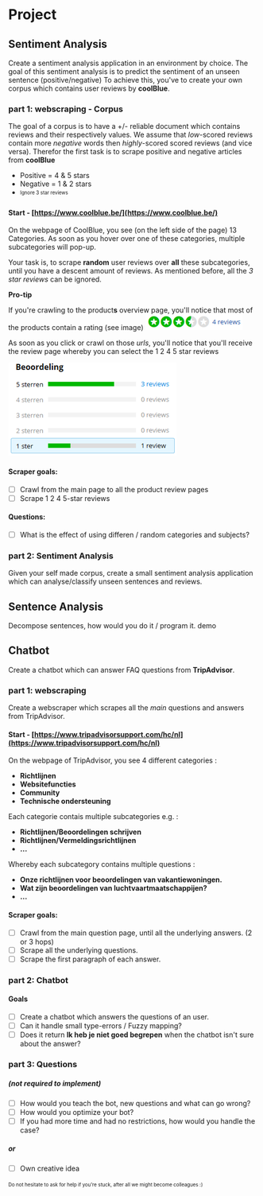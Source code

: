 # Project

## Sentiment Analysis
Create a sentiment analysis application in an environment by choice.
The goal of this sentiment analysis is to predict the sentiment of an unseen sentence (positive/negative) 
To achieve this, you've to create your own corpus which contains user reviews by **coolBlue**.

### part 1: webscraping - Corpus
The goal of a corpus is to have a +/- reliable document which contains reviews and their respectively values.
We assume that *low*-scored reviews contain more *negative* words then *highly*-scored scored reviews (and vice versa).
Therefor the first task is to scrape positive and negative articles from **coolBlue**

 - Positive = 4 & 5 stars
 - Negative = 1 & 2 stars
 - <sub><sup>Ignore 3 star reviews</sup></sub>
 
#### Start - [https://www.coolblue.be/](https://www.coolblue.be/) 
On the webpage of CoolBlue, you see (on the left side of the page) 13 Categories. As soon as you hover over one of these categories, multiple subcategories will pop-up.

Your task is, to scrape **random** user reviews over **all** these subcategories, until you have a descent amount of reviews.
As mentioned before, all the *3 star reviews* can be ignored.

**Pro-tip** 

If you're crawling to the product**s** overview page, you'll notice that most of the products contain a rating (see image)
![](images/img1.png)

As soon as you click or crawl on those *urls*, you'll notice that you'll receive the review page whereby you can select the 1 2 4 5 star reviews

![](images/img2.png)

 
#### Scraper goals: 
- [ ] Crawl from the main page to all the product review pages
- [ ] Scrape 1 2 4 5-star reviews

#### Questions:
- [ ] What is the effect of using differen / random categories and subjects?


### part 2: Sentiment Analysis
Given your self made corpus, create a small sentiment analysis application which can analyse/classify unseen sentences and reviews.


## Sentence Analysis
Decompose sentences, how would you do it / program it. demo

## Chatbot
Create a chatbot which can answer FAQ questions from **TripAdvisor**.

### part 1: webscraping
Create a webscraper which scrapes all the *main* questions and answers from TripAdvisor.

#### Start - [https://www.tripadvisorsupport.com/hc/nl](https://www.tripadvisorsupport.com/hc/nl)
On the webpage of TripAdvisor, you see 4 different categories : 
- **Richtlijnen**
- **Websitefuncties**
- **Community**
- **Technische ondersteuning**


Each categorie contais multiple subcategories e.g. : 
- **Richtlijnen/Beoordelingen schrijven**
- **Richtlijnen/Vermeldingsrichtlijnen**
- **...**


Whereby each subcategory contains multiple questions : 
- **Onze richtlijnen voor beoordelingen van vakantiewoningen.**
- **Wat zijn beoordelingen van luchtvaartmaatschappijen?**
- **...**

#### Scraper goals: 
- [ ] Crawl from the main question page, until all the underlying answers. (2 or 3 hops)
- [ ] Scrape all the underlying questions.
- [ ] Scrape the first paragraph of each answer.

### part 2: Chatbot

#### Goals

- [ ] Create a chatbot which answers the questions of an user.
- [ ] Can it handle small type-errors / Fuzzy mapping?
- [ ] Does it return **Ik heb je niet goed begrepen** when the chatbot isn't sure about the answer?

### part 3: Questions
##### (not required to implement)
- [ ] How would you teach the bot, new questions and what can go wrong?
- [ ] How would you optimize your bot?
- [ ] If you had more time and had no restrictions, how would you handle the case?

##### or
- [ ] Own creative idea


<sub><sup>Do not hesitate to ask for help if you're stuck, after all we might become colleagues :)</sup></sub>


